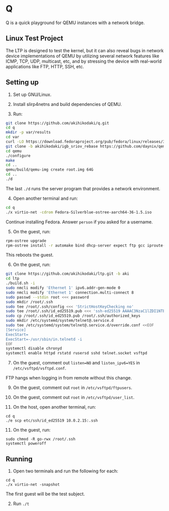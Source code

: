 # Q

Q is a quick playground for QEMU instances with a network bridge.

## Linux Test Project

The LTP is designed to test the kernel, but it can also reveal bugs in network
device implementations of QEMU by utilizing several network features like
ICMP, TCP, UDP, multicast, etc, and by stressing the device with real-world
applications like FTP, HTTP, SSH, etc.

## Setting up

1. Set up GNU/Linux.

2. Install slirp4netns and build dependencies of QEMU.

3. Run:

```sh
git clone https://github.com/akihikodaki/q.git
cd q
mkdir -p var/results
cd var
curl -LO https://download.fedoraproject.org/pub/fedora/linux/releases/36/Silverblue/x86_64/iso/Fedora-Silverblue-ostree-x86_64-36-1.5.iso
git clone -b akihikodaki/igb_sriov_rebase https://github.com/daynix/qemu.git
cd qemu
./configure
make
cd ..
qemu/build/qemu-img create root.img 64G
cd ..
./d
```

The last `./d` runs the server program that provides a network environment.

4. Open another terminal and run:

```sh
cd q
./x virtio-net -cdrom Fedora-Silverblue-ostree-aarch64-36-1.5.iso
```

Continue installing Fedora. Answer `person` if you asked for a username.

5. On the guest, run:

```sh
rpm-ostree upgrade
rpm-ostree install -r automake bind dhcp-server expect ftp gcc iproute-tc make net-tools rusers rusers-server tcpdump telnet telnet-server traceroute vsftpd
```

This reboots the guest.

6. On the guest, run:

```sh
git clone https://github.com/akihikodaki/ltp.git -b aki
cd ltp
./build.sh -i
sudo nmcli modify 'Ethernet 1' ipv6.addr-gen-mode 0
sudo nmcli modify 'Ethernet 1' connection.multi-connect 8
sudo passwd --stdin root <<< password
sudo mkdir /root/.ssh
sudo tee /root/.ssh/config <<< 'StrictHostKeyChecking no'
sudo tee /root/.ssh/id_ed25519.pub <<< 'ssh-ed25519 AAAAC3NzaC1lZDI1NTE5AAAAIMXBrKSRDUiHhTAzGdqcWlny2XiPXEXA7U1WxsZWCZiI'
sudo cp /root/.ssh/id_ed25519.pub /root/.ssh/authorized_keys
sudo mkdir /etc/systemd/system/telnet@.service.d
sudo tee /etc/systemd/system/telnet@.service.d/override.conf <<EOF
[Service]
ExecStart=
ExecStart=-/usr/sbin/in.telnetd -i
EOF
systemctl disable chronyd
systemctl enable httpd rstatd rusersd sshd telnet.socket vsftpd
```

7. On the guest, comment out `listen=NO` and `listen_ipv6=YES` in
   `/etc/vsftpd/vsftpd.conf`.

FTP hangs when logging in from remote without this change.

9. On the guest, comment out `root` in `/etc/vsftpd/ftpusers`.

10. On the guest, comment out `root` in `/etc/vsftpd/user_list`.

11. On the host, open another terminal, run:

```
cd q
./e scp etc/ssh/id_ed25519 10.0.2.15:.ssh
```

11. On the guest, run:

```
sudo chmod -R go-rwx /root/.ssh
systemctl poweroff
```

## Running

1. Open two terminals and run the following for each:

```
cd q
./x virtio-net -snapshot
```

The first guest will be the test subject.

2. Run `./t`
